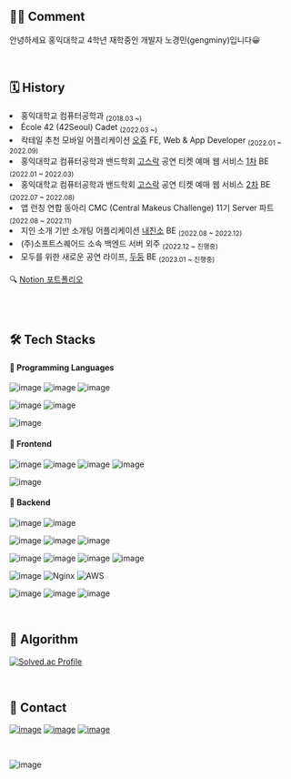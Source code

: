 <div align=left>

  ## 👨‍💻 Comment 

  안녕하세요 홍익대학교 4학년 재학중인 개발자 노경민(gengminy)입니다😀

  <br/>

  ## 🗓 History 

  <div align=left>

  <li>홍익대학교 컴퓨터공학과 <sub>(2018.03 ~)</sub></li>
  <li>École 42 (42Seoul) Cadet <sub>(2022.03 ~)</sub></li>
  <li>칵테일 추천 모바일 어플리케이션 <a href="https://github.com/cocktail-Ohzu/Ohzu-FrontEnd">오쥬</a> FE, Web & App Developer <sub>(2022.01 ~ 2022.09)</sub></li>
  <li>홍익대학교 컴퓨터공학과 밴드학회 <a href="https://github.com/Gosrock">고스락</a> 공연 티켓 예매 웹 서비스 <a href="https://github.com/Gosrock/Ticket-Backend-21th">1차</a> BE <sub>(2022.01 ~ 2022.03)</sub></li>
  <li>홍익대학교 컴퓨터공학과 밴드학회 <a href="https://github.com/Gosrock">고스락</a> 공연 티켓 예매 웹 서비스 <a href="https://github.com/Gosrock/Ticket-Backend-22th">2차</a> BE <sub>(2022.07 ~ 2022.08)</sub></li>
  <li>앱 런칭 연합 동아리 CMC (Central Makeus Challenge) 11기 Server 파트 <sub>(2022.08 ~ 2022.11)</sub></li>
    <li>지인 소개 기반 소개팅 어플리케이션 <a href="https://github.com/team-tiki-taka/naechinso-server">내친소</a> BE <sub>(2022.08 ~ 2022.12)</sub></li>
    <li>(주)소프트스퀘어드 소속 백엔드 서버 외주 <sub>(2022.12 ~ 진행중)</sub></li>
    <li>모두를 위한 새로운 공연 라이프, <a href="https://github.com/Gosrock/DuDoong-Backend">두둥</a> BE <sub>(2023.01 ~ 진행중)</sub></li>
    <br>
  🔍  <a href="https://innate-crabapple-406.notion.site/gengminy-7d1375d5388e484f86495ede93a1a55a">Notion 포트폴리오</a>

  <br><br>

  ## 🛠 Tech Stacks 


  #### 📌 Programming Languages
  ![image](https://img.shields.io/badge/C-A8B9CC?style=flat-square&logo=c&logoColor=white)
  ![image](https://img.shields.io/badge/C%2B%2B-00599C?style=flat-square&logo=c%2B%2B&logoColor=white)
  ![image](https://img.shields.io/badge/Java-007396?style=flat-square&logo=java&logoColor=white)

  ![image](https://img.shields.io/badge/JavaScript-323330?style=flat-square&logo=javascript&logoColor=F7DF1E)
  ![image](https://img.shields.io/badge/TypeScript-007ACC?style=flat-square&logo=typescript&logoColor=white)

  ![image](https://img.shields.io/badge/Dart-0175C2?style=flat-square&logo=dart&logoColor=white)

  #### 📌 Frontend
  ![image](https://img.shields.io/badge/HTML5-E34F26?style=flat-square&logo=html5&logoColor=white)
  ![image](https://img.shields.io/badge/CSS3-1572B6?style=flat-square&logo=css3&logoColor=white)
  ![image](	https://img.shields.io/badge/React-20232A?style=flat-square&logo=react&logoColor=61DAFB)
  ![image](https://img.shields.io/badge/Bootstrap-563D7C?style=flat-square&logo=bootstrap&logoColor=white)
  
  ![image](https://img.shields.io/badge/Flutter-02569B?style=flat-square&logo=flutter&logoColor=white)


  #### 📌 Backend
  ![image](https://img.shields.io/badge/Spring-6DB33F?style=flat-squaree&logo=spring&logoColor=white)
  ![image](https://img.shields.io/badge/Spring_Boot-F2F4F9?style=flat-square&logo=spring-boot)

  ![image](https://img.shields.io/badge/Node.js-339933?style=flat-square&logo=nodedotjs&logoColor=white)
  ![image](https://img.shields.io/badge/Express.js-000000?style=flat-square&logo=express&logoColor=white)
  ![image](https://img.shields.io/badge/nestjs-E0234E?style=flat-square&logo=nestjs&logoColor=white)

  ![image](https://img.shields.io/badge/MongoDB-4EA94B?style=flat-square&logo=mongodb&logoColor=white)
  ![image](https://img.shields.io/badge/MySQL-005C84?style=flat-square&logo=mysql&logoColor=white)
  ![image](https://img.shields.io/badge/postgres-316192?style=flat-square&logo=postgresql&logoColor=white)
  ![image](https://img.shields.io/badge/firebase-ffca28?style=flat-square&logo=firebase&logoColor=black)

  ![image](https://img.shields.io/badge/Docker-2CA5E0?style=flat-square&logo=docker&logoColor=white)
  ![Nginx](https://img.shields.io/badge/Nginx-%23009639.svg?style=flat-square&logo=nginx&logoColor=white)
  ![AWS](https://img.shields.io/badge/AWS-%23FF9900.svg?style=flat-square&logo=amazon-aws&logoColor=white)
  
  ![image](https://img.shields.io/badge/Swagger-85EA2D?style=flat-square&logo=Swagger&logoColor=white)
  ![image](https://img.shields.io/badge/JWT-000000?style=flat-square&logo=JSON%20web%20tokens&logoColor=white)
  ![image](	https://img.shields.io/badge/Socket.io-010101?&style=flat-squaree&logo=Socket.io&logoColor=white)
 


  <br/>

  ## 🔑 Algorithm 

  [![Solved.ac Profile](http://mazassumnida.wtf/api/v2/generate_badge?boj=kls1998)](https://solved.ac/kls1998/)



  <br/>

  ## 📩 Contact 

  <a href="https://github.com/gengminy">![image](https://img.shields.io/badge/GitHub-100000?style=flat-square&logo=github&logoColor=white)</a>
  <a href="https://www.instagram.com/gengminy">![image](https://img.shields.io/badge/Instagram-E4405F?style=flat-square&logo=instagram&logoColor=white)</a>
  <a href="https://gengminy.tistory.com/">![image](https://img.shields.io/badge/Tistory-184D66?style=flat-square&logo=Telegraph&logoColor=white)</a>

  <br>

  ![image](https://hits.seeyoufarm.com/api/count/incr/badge.svg?url=https%3A%2F%2Fgithub.com%2Fgengminy1212%2Fhit-counter)

</div>

